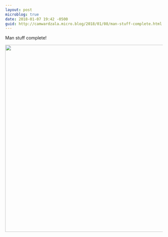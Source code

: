 ```yaml
---
layout: post
microblog: true
date: 2018-01-07 19:42 -0500
guid: http://camwardzala.micro.blog/2018/01/08/man-stuff-complete.html
---
```

Man stuff complete!

<img src="http://www.camwardzala.com/uploads/2018/737ca7b2fd.jpg" width="600" height="600" />
